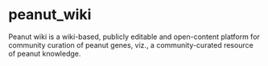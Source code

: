 peanut_wiki
===========

Peanut wiki is a wiki-based, publicly editable and open-content platform for community curation of peanut genes, viz., a community-curated resource of peanut knowledge.
